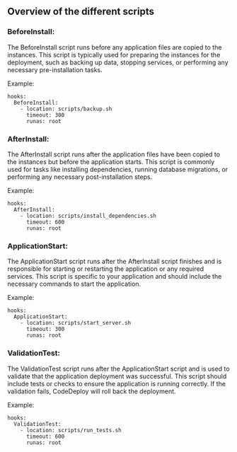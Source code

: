 ## Overview of the different scripts

### BeforeInstall: 
The BeforeInstall script runs before any application files are copied to the instances. This script is typically used for preparing the instances for the deployment, such as backing up data, stopping services, or performing any necessary pre-installation tasks.

Example:
```
hooks:
  BeforeInstall:
    - location: scripts/backup.sh
      timeout: 300
      runas: root
```

### AfterInstall: 
The AfterInstall script runs after the application files have been copied to the instances but before the application starts. This script is commonly used for tasks like installing dependencies, running database migrations, or performing any necessary post-installation steps.

Example:
```
hooks:
  AfterInstall:
    - location: scripts/install_dependencies.sh
      timeout: 600
      runas: root
```

### ApplicationStart:
 The ApplicationStart script runs after the AfterInstall script finishes and is responsible for starting or restarting the application or any required services. This script is specific to your application and should include the necessary commands to start the application.

Example:
```
hooks:
  ApplicationStart:
    - location: scripts/start_server.sh
      timeout: 300
      runas: root
```

### ValidationTest: 
The ValidationTest script runs after the ApplicationStart script and is used to validate that the application deployment was successful. This script should include tests or checks to ensure the application is running correctly. If the validation fails, CodeDeploy will roll back the deployment.

Example:
```
hooks:
  ValidationTest:
    - location: scripts/run_tests.sh
      timeout: 600
      runas: root
```